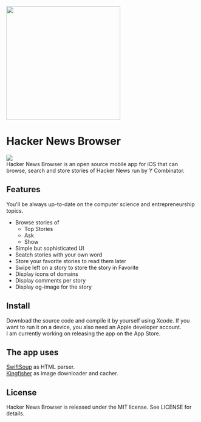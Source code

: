 <img src="https://user-images.githubusercontent.com/50497605/81622432-fadbce80-93be-11ea-8e02-e7728c2b949f.png" width="300">

# Hacker News Browser

![](https://img.shields.io/apm/l/vim-mode)  
Hacker News Browser is an open source mobile app for iOS that can browse, search and store stories of Hacker News run by Y Combinator.

## Features

You'll be always up-to-date on the computer science and entrepreneurship topics.
- Browse stories of  
  - Top Stories
  - Ask 
  - Show  
- Simple but sophisticated UI
- Seatch stories with your own word
- Store your favorite stories to read them later
- Swipe left on a story to store the story in Favorite
- Display icons of domains
- Display comments per story
- Display og-image for the story


## Install

Download the source code and compile it by yourself using Xcode. If you want to run it on a device, you also need an Apple developer account.  
I am currently working on releasing the app on the App Store. 

## The app uses 
[SwiftSoup](https://github.com/scinfu/SwiftSoup) as HTML parser.  
[Kingfisher](https://github.com/onevcat/Kingfisher) as image downloader and cacher. 

## License

Hacker News Browser is released under the MIT license. See LICENSE for details.
